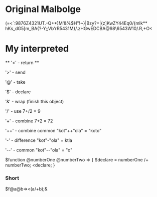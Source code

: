 # Original Malbolge
 (=<`:9876Z4321UT.-Q+*)M'&%$H"!~}|Bzy?=|{z]KwZY44Eq0/{mlk**
 hKs_dG5[m_BA{?-Y;;Vb'rR5431M}/.zHGwEDCBA@98\6543W10/.R,+O<

# My interpreted
** '<' - return **

'>' - send

'@' - take

'$' - declare

'&' - wrap (finish this object)

'/' - use
7+/2 = 9

'+' - combine
7+2 = 72

'++' - combine common
"kot"++"ola" = "koto"

'-' - difference
"kot"-"ola" = ktla

'--' - common
"kot"--"ola" = "o"

$function @numberOne @numberTwo => {
  $declare = numberOne /+ numberTwo;
  <declare;
}

### Short
$f@a@b=><(a/+b);&
